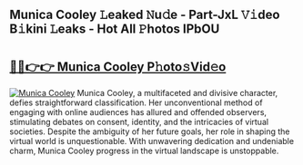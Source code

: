 ## Munica Cooley 𝙻eaked 𝙽u𝚍e - Part-JxL 𝚅𝚒deo B𝚒kini 𝙻eaks - Hot All 𝙿hotos IPbOU

# <h2><a href="http://ld40ae.urlbe.top/?page=Munica+Cooley">🔗🔗👉👉 Munica Cooley P𝚑oto𝚜Vid𝚎o</a></h2>

[![Munica Cooley](https://i.imgur.com/eBuTRDB.gif)](http://ld40ae.urlbe.top/?page=Munica+Cooley)
Munica Cooley, a multifaceted and divisive character, defies straightforward classification. Her unconventional method of engaging with online audiences has allured and offended observers, stimulating debates on consent, identity, and the intricacies of virtual societies. Despite the ambiguity of her future goals, her role in shaping the virtual world is unquestionable. With unwavering dedication and undeniable charm, Munica Cooley progress in the virtual landscape is unstoppable.
